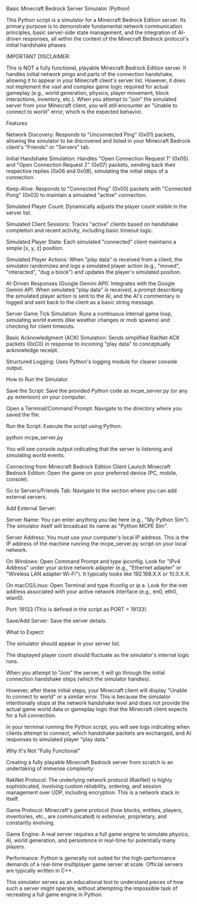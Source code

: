 Basic Minecraft Bedrock Server Simulator (Python)

This Python script is a simulator for a Minecraft Bedrock Edition server. Its primary purpose is to demonstrate fundamental network communication principles, basic server-side state management, and the integration of AI-driven responses, all within the context of the Minecraft Bedrock protocol's initial handshake phases.

IMPORTANT DISCLAIMER:

This is NOT a fully functional, playable Minecraft Bedrock Edition server. It handles initial network pings and parts of the connection handshake, allowing it to appear in your Minecraft client's server list. However, it does not implement the vast and complex game logic required for actual gameplay (e.g., world generation, physics, player movement, block interactions, inventory, etc.). When you attempt to "join" the simulated server from your Minecraft client, you will still encounter an "Unable to connect to world" error, which is the expected behavior.

Features

Network Discovery: Responds to "Unconnected Ping" (0x01) packets, allowing the simulator to be discovered and listed in your Minecraft Bedrock client's "Friends" or "Servers" tab.

Initial Handshake Simulation: Handles "Open Connection Request 1" (0x05) and "Open Connection Request 2" (0x07) packets, sending back their respective replies (0x06 and 0x08), simulating the initial steps of a connection.

Keep-Alive: Responds to "Connected Ping" (0x00) packets with "Connected Pong" (0x03) to maintain a simulated "active" connection.

Simulated Player Count: Dynamically adjusts the player count visible in the server list.

Simulated Client Sessions: Tracks "active" clients based on handshake completion and recent activity, including basic timeout logic.

Simulated Player State: Each simulated "connected" client maintains a simple [x, y, z] position.

Simulated Player Actions: When "play data" is received from a client, the simulator randomizes and logs a simulated player action (e.g., "moved", "interacted", "dug a block") and updates the player's simulated position.

AI-Driven Responses (Google Gemini API): Integrates with the Google Gemini API. When simulated "play data" is received, a prompt describing the simulated player action is sent to the AI, and the AI's commentary is logged and sent back to the client as a basic string message.

Server Game Tick Simulation: Runs a continuous internal game loop, simulating world events (like weather changes or mob spawns) and checking for client timeouts.

Basic Acknowledgment (ACK) Simulation: Sends simplified RakNet ACK packets (0xC0) in response to incoming "play data" to conceptually acknowledge receipt.

Structured Logging: Uses Python's logging module for clearer console output.

How to Run the Simulator

Save the Script: Save the provided Python code as mcpe_server.py (or any .py extension) on your computer.

Open a Terminal/Command Prompt: Navigate to the directory where you saved the file.

Run the Script: Execute the script using Python:

python mcpe_server.py

You will see console output indicating that the server is listening and simulating world events.

Connecting from Minecraft Bedrock Edition Client
Launch Minecraft Bedrock Edition: Open the game on your preferred device (PC, mobile, console).

Go to Servers/Friends Tab: Navigate to the section where you can add external servers.

Add External Server:

Server Name: You can enter anything you like here (e.g., "My Python Sim"). The simulator itself will broadcast its name as "Python MCPE Sim".

Server Address: You must use your computer's local IP address. This is the IP address of the machine running the mcpe_server.py script on your local network.

On Windows: Open Command Prompt and type ipconfig. Look for "IPv4 Address" under your active network adapter (e.g., "Ethernet adapter" or "Wireless LAN adapter Wi-Fi"). It typically looks like 192.168.X.X or 10.0.X.X.

On macOS/Linux: Open Terminal and type ifconfig or ip a. Look for the inet address associated with your active network interface (e.g., en0, eth0, wlan0).

Port: 19133 (This is defined in the script as PORT = 19133).

Save/Add Server: Save the server details.

What to Expect:

The simulator should appear in your server list.

The displayed player count should fluctuate as the simulator's internal logic runs.

When you attempt to "Join" the server, it will go through the initial connection handshake steps (which the simulator handles).

However, after these initial steps, your Minecraft client will display "Unable to connect to world" or a similar error. This is because the simulator intentionally stops at the network handshake level and does not provide the actual game world data or gameplay logic that the Minecraft client expects for a full connection.

In your terminal running the Python script, you will see logs indicating when clients attempt to connect, which handshake packets are exchanged, and AI responses to simulated player "play data."

Why It's Not "Fully Functional"

Creating a fully playable Minecraft Bedrock server from scratch is an undertaking of immense complexity:

RakNet Protocol: The underlying network protocol (RakNet) is highly sophisticated, involving custom reliability, ordering, and session management over UDP, including encryption. This is a network stack in itself.

Game Protocol: Minecraft's game protocol (how blocks, entities, players, inventories, etc., are communicated) is extensive, proprietary, and constantly evolving.

Game Engine: A real server requires a full game engine to simulate physics, AI, world generation, and persistence in real-time for potentially many players.

Performance: Python is generally not suited for the high-performance demands of a real-time multiplayer game server at scale. Official servers are typically written in C++.

This simulator serves as an educational tool to understand pieces of how such a server might operate, without attempting the impossible task of recreating a full game engine in Python.
